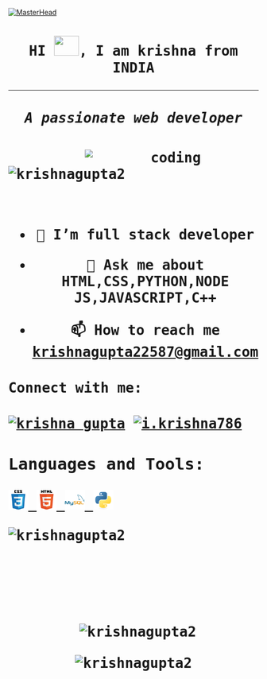 [![MasterHead](https://www.digitalsolutionservices.com/img/services/web%20development.gif)](https://github.com/Kriashnagupta2)


<div align="center"><h1><samp>HI <img src="https://raw.githubusercontent.com/nixin72/nixin72/master/wave.gif" height="40px"width="50px">, I am krishna from INDIA
<hr>
<h5 align="center">A passionate web developer</h5>
<img align="right" width="350px" src="https://media4.giphy.com/media/qgQUggAC3Pfv687qPC/giphy.gif" alt="coding">

<p align="left"> <img src="https://komarev.com/ghpvc/?username=krishnagupta2&label=Profile%20views&color=0e75b6&style=flat" alt="krishnagupta2" /> </p>

<p align="left"> <a href="https://twitter.com/" target="blank"><img src="https://img.shields.io/twitter/follow/?logo=twitter&style=for-the-badge" alt="" /></a> </p>

- 🌱 I’m **full stack developer**

- 💬 Ask me about **HTML,CSS,PYTHON,NODE JS,JAVASCRIPT,C++**

- 📫 How to reach me **krishnagupta22587@gmail.com**

<h4 align="left">Connect with me:</h4>
<p align="left">
<a href="https://in.linkedin.com/in/krishna-gupta-54113120a" target="blank"><img align="center" src="https://raw.githubusercontent.com/rahuldkjain/github-profile-readme-generator/master/src/images/icons/Social/linked-in-alt.svg" alt="krishna gupta" height="30" width="40" /></a>
<a href="https://instagram.com/i.krishna786" target="blank"><img align="center" src="https://raw.githubusercontent.com/rahuldkjain/github-profile-readme-generator/master/src/images/icons/Social/instagram.svg" alt="i.krishna786" height="30" width="40" /></a>
</p>

<h3 align="left">Languages and Tools:</h3>
<p align="left"> <a href="https://www.w3schools.com/css/" target="_blank" rel="noreferrer"> <img src="https://raw.githubusercontent.com/devicons/devicon/master/icons/css3/css3-original-wordmark.svg" alt="css3" width="40" height="40"/> </a> <a href="https://www.w3.org/html/" target="_blank" rel="noreferrer"> <img src="https://raw.githubusercontent.com/devicons/devicon/master/icons/html5/html5-original-wordmark.svg" alt="html5" width="40" height="40"/> </a> <a href="https://www.mysql.com/" target="_blank" rel="noreferrer"> <img src="https://raw.githubusercontent.com/devicons/devicon/master/icons/mysql/mysql-original-wordmark.svg" alt="mysql" width="40" height="40"/> </a> <a href="https://www.python.org" target="_blank" rel="noreferrer"> <img src="https://raw.githubusercontent.com/devicons/devicon/master/icons/python/python-original.svg" alt="python" width="40" height="40"/> </a> </p>



<p><img align="left" src="https://github-readme-stats.vercel.app/api/top-langs?username=krishnagupta2&show_icons=true&locale=en&layout=compact" alt="krishnagupta2" /></p>



 <br><br><br><br><br><p>&nbsp;<img align="center" src="https://github-readme-stats.vercel.app/api?username=krishnagupta2&show_icons=true&locale=en" alt="krishnagupta2" /></p>




 <p><img align="center" src="https://github-readme-streak-stats.herokuapp.com/?user=krishnagupta2&" alt="krishnagupta2" /></p>
